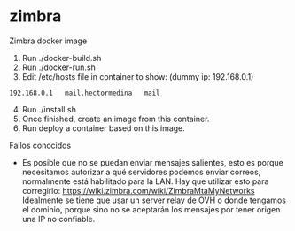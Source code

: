 # zimbra
Zimbra docker image

1. Run ./docker-build.sh
2. Run ./docker-run.sh
3. Edit /etc/hosts file in container to show: (dummy ip: 192.168.0.1)

````
192.168.0.1   mail.hectormedina   mail
````
4. Run ./install.sh
5. Once finished, create an image from this container.
6. Run deploy a container based on this image. 


Fallos conocidos
- Es posible que no se puedan enviar mensajes salientes, esto es porque necesitamos autorizar a qué servidores podemos enviar correos, normalmente está habilitado para la LAN. Hay que utilizar esto para corregirlo: https://wiki.zimbra.com/wiki/ZimbraMtaMyNetworks Idealmente se tiene que usar un server relay de OVH o donde tengamos el dominio, porque sino no se aceptarán los mensajes por tener origen una IP no confiable.
